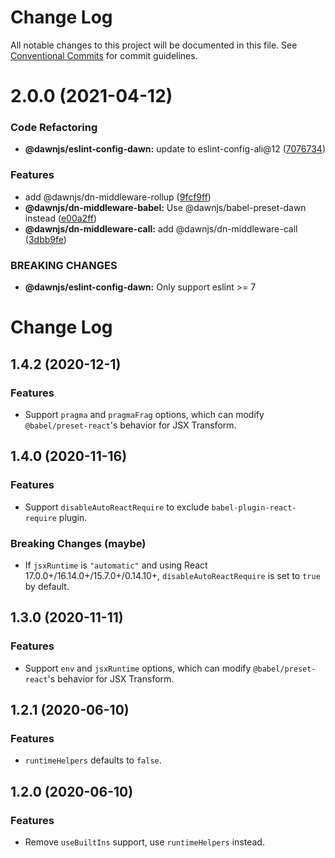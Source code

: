 # Change Log

All notable changes to this project will be documented in this file.
See [Conventional Commits](https://conventionalcommits.org) for commit guidelines.

# 2.0.0 (2021-04-12)


### Code Refactoring

* **@dawnjs/eslint-config-dawn:** update to eslint-config-ali@12 ([7076734](https://github.com/alibaba/dawn/commit/707673406cf6987d21cb91d9a4abccf3e7e3bccd))


### Features

* add @dawnjs/dn-middleware-rollup ([9fcf9ff](https://github.com/alibaba/dawn/commit/9fcf9ffa269a8c1fe5c8744ab92e693f30fd98f2))
* **@dawnjs/dn-middleware-babel:** Use @dawnjs/babel-preset-dawn instead ([e00a2ff](https://github.com/alibaba/dawn/commit/e00a2ff76e3d4b7bad4ddbc740d3c2adb42da6bc))
* **@dawnjs/dn-middleware-call:** add @dawnjs/dn-middleware-call ([3dbb9fe](https://github.com/alibaba/dawn/commit/3dbb9fe8fbadb0e9b318c24e3c59510eeef3ca25))


### BREAKING CHANGES

* **@dawnjs/eslint-config-dawn:** Only support eslint >= 7





# Change Log

## 1.4.2 (2020-12-1)

### Features

- Support `pragma` and `pragmaFrag` options, which can modify `@babel/preset-react`'s behavior for JSX Transform.

## 1.4.0 (2020-11-16)

### Features

- Support `disableAutoReactRequire` to exclude `babel-plugin-react-require` plugin.

### Breaking Changes (maybe)

- If `jsxRuntime` is `"automatic"` and using React 17.0.0+/16.14.0+/15.7.0+/0.14.10+, `disableAutoReactRequire` is set to `true` by default.

## 1.3.0 (2020-11-11)

### Features

- Support `env` and `jsxRuntime` options, which can modify `@babel/preset-react`'s behavior for JSX Transform.

## 1.2.1 (2020-06-10)

### Features

- `runtimeHelpers` defaults to `false`.

## 1.2.0 (2020-06-10)

### Features

- Remove `useBuiltIns` support, use `runtimeHelpers` instead.
